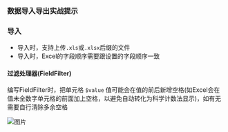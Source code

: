 ### 数据导入导出实战提示

### 导入

- 导入时，支持上传`.xls`或`.xlsx`后缀的文件
- 导入时，Excel的字段顺序需要跟设置的字段顺序一致


#### 过滤处理器(FieldFilter)

编写FieldFilter时，把单元格 `$value` 值可能会在值的前后新增空格(如Excel会在值未全数字单元格的前面加上空格，以避免自动转化为科学计数法显示)，如有无需要自行清除多余空格

![图片](https://dn-coding-net-production-pp.qbox.me/d32554ce-0ce9-4443-9c08-d52062b20544.png)